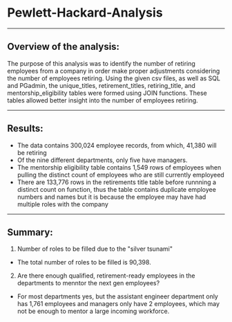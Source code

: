 # Pewlett-Hackard-Analysis
---

## Overview of the analysis:

The purpose of this analysis was to identify the number of retiring employees from a company in order make proper adjustments considering the number of employees retiring. Using the given csv files, as well as SQL and PGadmin, the unique_titles, retirement_titles, retiring_title, and mentorship_eligibility tables were formed using JOIN functions. These tables allowed better insight into the number of employees retiring.

---
## Results:

- The data contains 300,024 employee records, from which, 41,380 will be retiring
- Of the nine different departments, only five have managers.
- The mentorship eligibility table contains 1,549 rows of employees when pulling the distinct count of employees who are still currently employeed
- There are 133,776 rows in the retirements title table before runnning a distinct count on function, thus the table contains duplicate employee numbers and names but it is because the employee may have had multiple roles with the company
---
## Summary:

1. Number of roles to be filled due to the "silver tsunami"
  - The total number of roles to be filled is 90,398.
  
2. Are there enough qualified, retirement-ready employees in the departments to menntor the next gen employees?
  - For most departments yes, but the assistant engineer department only has 1,761 employees and managers only have 2 employees, which may not be enough to mentor a large incoming workforce.
